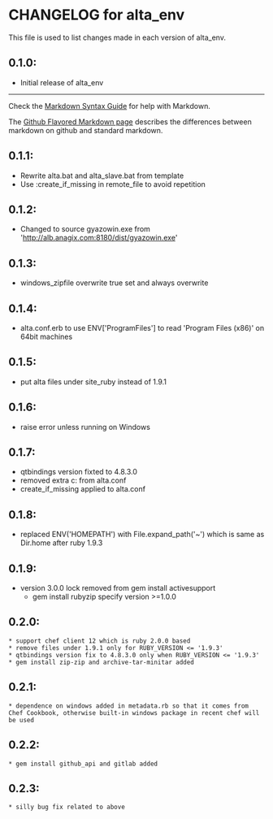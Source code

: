# CHANGELOG for alta_env

This file is used to list changes made in each version of alta_env.

## 0.1.0:

* Initial release of alta_env

- - -
Check the [Markdown Syntax Guide](http://daringfireball.net/projects/markdown/syntax) for help with Markdown.

The [Github Flavored Markdown page](http://github.github.com/github-flavored-markdown/) describes the differences between markdown on github and standard markdown.

## 0.1.1:

* Rewrite alta.bat and alta_slave.bat from template
* Use :create_if_missing in remote_file to avoid repetition

## 0.1.2:

* Changed to source gyazowin.exe from 'http://alb.anagix.com:8180/dist/gyazowin.exe'

## 0.1.3:

* windows_zipfile overwrite true set and always overwrite

## 0.1.4:

* alta.conf.erb to use ENV['ProgramFiles'] to read 'Program Files (x86)' on 64bit machines

## 0.1.5:

* put alta files under site_ruby instead of 1.9.1

## 0.1.6:

* raise error unless running on Windows
	
## 0.1.7:
* qtbindings version fixted to 4.8.3.0	
* removed extra c: from alta.conf
* create_if_missing applied to alta.conf

## 0.1.8:
* replaced ENV('HOMEPATH') with File.expand_path('~') which is same as Dir.home after ruby 1.9.3

## 0.1.9:
* version 3.0.0 lock removed from gem install activesupport
	* gem install rubyzip specify version >=1.0.0

## 0.2.0:
	* support chef client 12 which is ruby 2.0.0 based
	* remove files under 1.9.1 only for RUBY_VERSION <= '1.9.3'
	* qtbindings version fix to 4.8.3.0 only when RUBY_VERSION <= '1.9.3'
	* gem install zip-zip and archive-tar-minitar added
## 0.2.1:
	* dependence on windows added in metadata.rb so that it comes from Chef Cookbook, otherwise built-in windows package in recent chef will be used

## 0.2.2:
	* gem install github_api and gitlab added
## 0.2.3:
	* silly bug fix related to above
